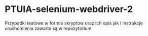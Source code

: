 # PTUIA-selenium-webdriver-2

Przypadki testowe w formie skryptów oraz ich opis jak i instrukcje uruchomienia zawarte są w repozytorium.
